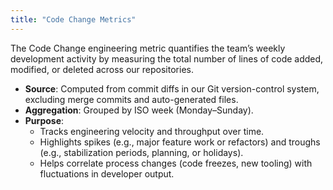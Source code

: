 ```yaml
---
title: "Code Change Metrics"
---
```

The Code Change engineering metric quantifies the team’s weekly development activity by measuring the total number of lines of code added, modified, or deleted across our repositories.

* **Source**: Computed from commit diffs in our Git version-control system, excluding merge commits and auto-generated files.
* **Aggregation**: Grouped by ISO week (Monday–Sunday).
* **Purpose**:
   * Tracks engineering velocity and throughput over time.
   * Highlights spikes (e.g., major feature work or refactors) and troughs (e.g., stabilization periods, planning, or holidays).
   * Helps correlate process changes (code freezes, new tooling) with fluctuations in developer output.
